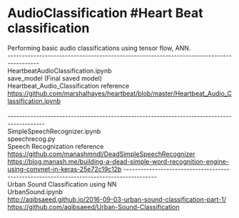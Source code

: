 # AudioClassification #Heart Beat classification
Performing basic audio classifications using tensor flow, ANN. 
<br>
-----------------------------------------------------------------------------------------<br>
HeartbeatAudioClassification.ipynb<br>
save_model (Final saved model)<br>
Heartbeat_Audio_Classification reference <br>
https://github.com/marshalhayes/heartbeat/blob/master/Heartbeat_Audio_Classification.ipynb<br><br>
-------------------------------------------------------------------------------------------<br>
SimpleSpeechRecognizer.ipynb <br>
speechrecog.py <br>
Speech Recognization reference <br>
https://github.com/manashmndl/DeadSimpleSpeechRecognizer <br>
https://blog.manash.me/building-a-dead-simple-word-recognition-engine-using-convnet-in-keras-25e72c19c12b
-----------------------------------------------------------------------------------------<br>
Urban Sound Classification using NN  <br>
UrbanSound.ipynb  <br>
http://aqibsaeed.github.io/2016-09-03-urban-sound-classification-part-1/  <br>
https://github.com/aqibsaeed/Urban-Sound-Classification  <br>

